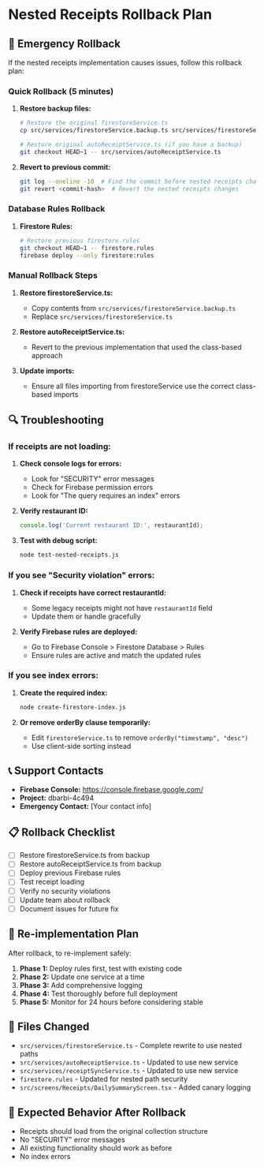 # Nested Receipts Rollback Plan

## 🚨 Emergency Rollback

If the nested receipts implementation causes issues, follow this rollback plan:

### Quick Rollback (5 minutes)

1. **Restore backup files:**
   ```bash
   # Restore the original firestoreService.ts
   cp src/services/firestoreService.backup.ts src/services/firestoreService.ts
   
   # Restore original autoReceiptService.ts (if you have a backup)
   git checkout HEAD~1 -- src/services/autoReceiptService.ts
   ```

2. **Revert to previous commit:**
   ```bash
   git log --oneline -10  # Find the commit before nested receipts changes
   git revert <commit-hash>  # Revert the nested receipts changes
   ```

### Database Rules Rollback

1. **Firestore Rules:**
   ```bash
   # Restore previous firestore.rules
   git checkout HEAD~1 -- firestore.rules
   firebase deploy --only firestore:rules
   ```

### Manual Rollback Steps

1. **Restore firestoreService.ts:**
   - Copy contents from `src/services/firestoreService.backup.ts`
   - Replace `src/services/firestoreService.ts`

2. **Restore autoReceiptService.ts:**
   - Revert to the previous implementation that used the class-based approach

3. **Update imports:**
   - Ensure all files importing from firestoreService use the correct class-based imports

## 🔍 Troubleshooting

### If receipts are not loading:

1. **Check console logs for errors:**
   - Look for "SECURITY" error messages
   - Check for Firebase permission errors
   - Look for "The query requires an index" errors

2. **Verify restaurant ID:**
   ```javascript
   console.log('Current restaurant ID:', restaurantId);
   ```

3. **Test with debug script:**
   ```bash
   node test-nested-receipts.js
   ```

### If you see "Security violation" errors:

1. **Check if receipts have correct restaurantId:**
   - Some legacy receipts might not have `restaurantId` field
   - Update them or handle gracefully

2. **Verify Firebase rules are deployed:**
   - Go to Firebase Console > Firestore Database > Rules
   - Ensure rules are active and match the updated rules

### If you see index errors:

1. **Create the required index:**
   ```bash
   node create-firestore-index.js
   ```

2. **Or remove orderBy clause temporarily:**
   - Edit `firestoreService.ts` to remove `orderBy("timestamp", "desc")`
   - Use client-side sorting instead

## 📞 Support Contacts

- **Firebase Console:** https://console.firebase.google.com/
- **Project:** dbarbi-4c494
- **Emergency Contact:** [Your contact info]

## 📋 Rollback Checklist

- [ ] Restore firestoreService.ts from backup
- [ ] Restore autoReceiptService.ts from backup
- [ ] Deploy previous Firebase rules
- [ ] Test receipt loading
- [ ] Verify no security violations
- [ ] Update team about rollback
- [ ] Document issues for future fix

## 🔄 Re-implementation Plan

After rollback, to re-implement safely:

1. **Phase 1:** Deploy rules first, test with existing code
2. **Phase 2:** Update one service at a time
3. **Phase 3:** Add comprehensive logging
4. **Phase 4:** Test thoroughly before full deployment
5. **Phase 5:** Monitor for 24 hours before considering stable

## 📝 Files Changed

- `src/services/firestoreService.ts` - Complete rewrite to use nested paths
- `src/services/autoReceiptService.ts` - Updated to use new service
- `src/services/receiptSyncService.ts` - Updated to use new service
- `firestore.rules` - Updated for nested path security
- `src/screens/Receipts/DailySummaryScreen.tsx` - Added canary logging

## 🎯 Expected Behavior After Rollback

- Receipts should load from the original collection structure
- No "SECURITY" error messages
- All existing functionality should work as before
- No index errors


















